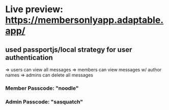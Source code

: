 # Live preview: https://membersonlyapp.adaptable.app/

## used passportjs/local strategy for user authentication
=> users can view all messages
=> members can view messages w/ author names
=> admins can delete all messages

### Member Passcode: "noodle"
### Admin Passcode: "sasquatch"
